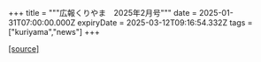 +++
title = """広報くりやま　2025年2月号"""
date = 2025-01-31T07:00:00.000Z
expiryDate = 2025-03-12T09:16:54.332Z
tags = ["kuriyama","news"]
+++


[[source]](https://www.town.kuriyama.hokkaido.jp/site/koho/30079.html)
